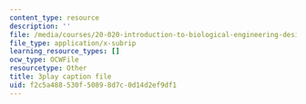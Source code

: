 ```yaml
---
content_type: resource
description: ''
file: /media/courses/20-020-introduction-to-biological-engineering-design-spring-2009/f2c5a488530f50898d7c0d14d2ef9df1_bJFqcqQcybg.vtt
file_type: application/x-subrip
learning_resource_types: []
ocw_type: OCWFile
resourcetype: Other
title: 3play caption file
uid: f2c5a488-530f-5089-8d7c-0d14d2ef9df1
---
```

